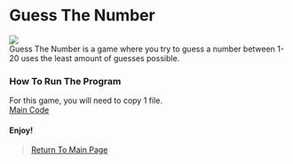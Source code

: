 # Guess The Number
<img src="https://www.rd.com/wp-content/uploads/2017/10/01-Can-You-Guess-the-Highest-Number-Anyone-Has-Ever-Counted-To--760x506.jpg">
<br>Guess The Number is a game where you try to guess a number between 1-20 uses the least amount of guesses possible.<br>

### How To Run The Program
For this game, you will need to copy 1 file.<br>
<a href="https://github.com/Theresiap/Personal-Project/blob/master/GuessTheNumber/Main.md">Main Code</a>

#### Enjoy!
>  <a href="https://theresiap.github.io/Personal-Project/">Return To Main Page</a>
